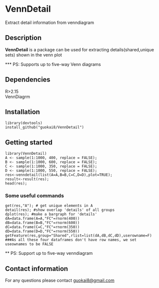 # VennDetail

Extract detail information from venndiagram

## Description

__VennDetail__ is a package can be used for extracting details(shared,unique sets) shown in the venn plot    

*** PS: Supports up to five-way Venn diagrams

## Dependencies

R>2.15  
VennDiagrm

## Installation
``` 
library(devtools)    
install_github("guokai8/VennDetail")
``` 
## Getting started
```  
library(VennDetail)
A <- sample(1:1000, 400, replace = FALSE);
B <- sample(1:1000, 600, replace = FALSE);
C <- sample(1:1000, 350, replace = FALSE);
D <- sample(1:1000, 550, replace = FALSE);
res<-venndetail(list(A=A,B=B,C=C,D=D),plot=TRUE);
result<-result(res);
head(res);
```  
### Some useful commands
```  
get(res,"A"); # get unique elements in A
detail(res); #show overlap 'details' of all groups
dplot(res); #make a bargraph for 'details'
dA=data.frame(A=A,"FC"=rnorm(400))
dB=data.frame(B=B,"FC"=rnorm(600))
dC=data.frame(C=C,"FC"=rnorm(350))
dD=data.frame(D=D,"FC"=rnorm(550))
getFeature(res,group="Shared",rlist=list(dA,dB,dC,dD),userowname=F)
###As all these four dataframes don't have row names, we set useownames to be FALSE
``` 
** PS: Support up to five-way venndiagram
## Contact information

For any questions please contact guokai8@gmail.com
